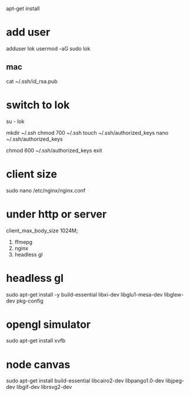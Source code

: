 
apt-get install

# add user

adduser lok
usermod -aG sudo lok

## mac
cat ~/.ssh/id_rsa.pub

# switch to lok
su - lok

mkdir ~/.ssh
chmod 700 ~/.ssh
touch ~/.ssh/authorized_keys
nano ~/.ssh/authorized_keys

chmod 600 ~/.ssh/authorized_keys
exit


# client size

sudo nano /etc/nginx/nginx.conf

# under http or server
client_max_body_size 1024M;



1. ffmepg
2. nginx
3. headless gl

# headless gl

sudo apt-get install -y build-essential libxi-dev libglu1-mesa-dev libglew-dev pkg-config

# opengl simulator

sudo apt-get install xvfb

# node canvas

sudo apt-get install build-essential libcairo2-dev libpango1.0-dev libjpeg-dev libgif-dev librsvg2-dev